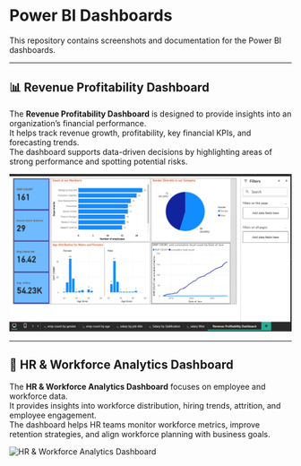 # Power BI Dashboards

This repository contains screenshots and documentation for the Power BI dashboards.

---

## 📊 Revenue Profitability Dashboard

The **Revenue Profitability Dashboard** is designed to provide insights into an organization’s financial performance.  
It helps track revenue growth, profitability, key financial KPIs, and forecasting trends.  
The dashboard supports data-driven decisions by highlighting areas of strong performance and spotting potential risks.

![Revenue Profitability Dashboard](IMG/R1.png)

---

## 👥 HR & Workforce Analytics Dashboard

The **HR & Workforce Analytics Dashboard** focuses on employee and workforce data.  
It provides insights into workforce distribution, hiring trends, attrition, and employee engagement.  
The dashboard helps HR teams monitor workforce metrics, improve retention strategies, and align workforce planning with business goals.

![HR & Workforce Analytics Dashboard](github/IMG/H1.png)


